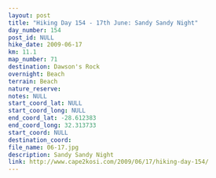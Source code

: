 ```yaml
---
layout: post
title: "Hiking Day 154 - 17th June: Sandy Sandy Night"
day_number: 154
post_id: NULL
hike_date: 2009-06-17
km: 11.1
map_number: 71
destination: Dawson's Rock
overnight: Beach
terrain: Beach
nature_reserve: 
notes: NULL
start_coord_lat: NULL
start_coord_long: NULL
end_coord_lat: -28.612383
end_coord_long: 32.313733
start_coord: NULL
destination_coord: 
file_name: 06-17.jpg
description: Sandy Sandy Night
link: http://www.cape2kosi.com/2009/06/17/hiking-day-154/
---
```

